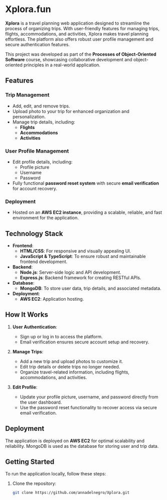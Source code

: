 # Xplora.fun

**Xplora** is a travel planning web application designed to streamline the process of organizing trips. With user-friendly features for managing trips, flights, accommodations, and activities, Xplora makes travel planning effortless. The platform also offers robust user profile management and secure authentication features.

This project was developed as part of the **Processes of Object-Oriented Software** course, showcasing collaborative development and object-oriented principles in a real-world application.

## Features

### Trip Management
- Add, edit, and remove trips.
- Upload photo to your trip for enhanced organization and personalization.
- Manage trip details, including:
  - **Flights**
  - **Accommodations**
  - **Activities**

### User Profile Management
- Edit profile details, including:
  - Profile picture
  - Username
  - Password
- Fully functional **password reset system** with secure **email verification** for account recovery.

### Deployment
- Hosted on an **AWS EC2 instance**, providing a scalable, reliable, and fast environment for the application.

## Technology Stack

- **Frontend**:
  - **HTML/CSS**: For responsive and visually appealing UI.
  - **JavaScript & TypeScript**: To ensure robust and maintainable frontend development.
- **Backend**:
  - **Node.js**: Server-side logic and API development.
  - **Express.js**: Backend framework for creating RESTful APIs.
- **Database**:
  - **MongoDB**: To store user data, trip details, and associated metadata.
- **Deployment**:
  - **AWS EC2**: Application hosting.
  
## How It Works

1. **User Authentication**:
   - Sign up or log in to access the platform.
   - Email verification ensures secure account setup and recovery.

2. **Manage Trips**:
   - Add a new trip and upload photos to customize it.
   - Edit trip details or delete trips no longer needed.
   - Organize travel-related information, including flights, accommodations, and activities.

3. **Edit Profile**:
   - Update your profile picture, username, and password directly from the user dashboard.
   - Use the password reset functionality to recover access via secure email verification.

## Deployment

The application is deployed on **AWS EC2** for optimal scalability and reliability. MongoDB is used as the database for storing user and trip data.

## Getting Started

To run the application locally, follow these steps:

1. Clone the repository:
   ```bash
   git clone https://github.com/annadelnegro/Xplora.git
